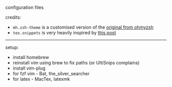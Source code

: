 configuration files

credits: 
* `mh.zsh-theme` is a customised version of the [original from ohmyzsh](https://github.com/ohmyzsh/ohmyzsh/blob/master/themes/mh.zsh-theme)
* `tex.snippets` is very heavily inspired by [this post](https://castel.dev/post/lecture-notes-1/) 

---

setup:
* install homebrew
* reinstall vim using brew to fix paths (or UltiSnips complains)
* install vim-plug
* for fzf vim - Bat, the_silver_searcher
* for latex - MacTex, latexmk

